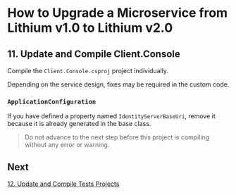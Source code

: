 # How to Upgrade a Microservice from Lithium v1.0 to Lithium v2.0

## 11. Update and Compile Client.Console

Compile the `Client.Console.csproj` project individually.

Depending on the service design, fixes may be required in the custom code.

### `ApplicationConfiguration`

If you have defined a property named `IdentityServerBaseUri`, remove it because it is already generated in the base class.

> Do not advance to the next step before this project is compiling without any error or warning.

## Next

[12. Update and Compile Tests Projects](./12-update-compile-testprojects.md)